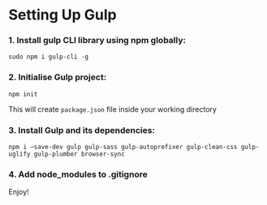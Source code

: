 # Setting Up Gulp

### 1. Install gulp CLI library using npm globally:
```
sudo npm i gulp-cli -g
```

### 2. Initialise Gulp project:
```
npm init
```
This will create ```package.json``` file inside your working directory

### 3. Install Gulp and its dependencies:
```
npm i —save-dev gulp gulp-sass gulp-autoprefixer gulp-clean-css gulp-uglify gulp-plumber browser-sync
```

### 4. Add node_modules to .gitignore

Enjoy!